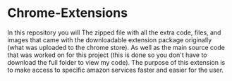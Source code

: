 # Chrome-Extensions
In this repository you will The zipped file with all the extra code, files, and images that came with the downloadable extension package originally (what was uploaded to the chrome store).
As well as the main source code that was worked on for this project (this is done so you don't have to download the full folder to view my code).
The purpose of this extension is to make access to specific amazon services faster and easier for the user.
